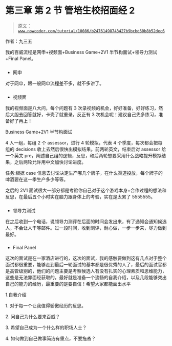 # 第三章 第 2 节 管培生校招面经 2

> 原文：[`www.nowcoder.com/tutorial/10086/b24761498743427b9bcbd60b8b52dec6`](https://www.nowcoder.com/tutorial/10086/b24761498743427b9bcbd60b8b52dec6)

作者：九三五  

我的百威流程是网申+视频面+Business Game+2V1 半节构面试+领导力测试+Final Panel。

### 

*   网申

对于网申，跟一般网申流程差不多，就不多讲了。

### 

*   视频面

我的视频面是八大问，每个问题有 3 次录视频的机会，好好准备，好好练习，然后大胆去回答就好，卡壳了就重录，反正有 3 次机会呢！建议自己先多练习，准备好了再上！

Business Game+2V1 半节构面试

4 人一组，每组 2 个 assessor，进行 4 轮模拟，代表 4 个季度，每次都会把每组的 decisions 收上去然后很快出模拟结果。前两轮英文，结束后对 assessor 给一个英文 pre，阐述自己组的逻辑，反思，和后两轮想要采用什么战略提升模拟结果，之后两轮允许用中文加快讨论进度。

任务:根据 case 信息去讨论决定生产哪几个牌子，在什么渠道投放，每个牌子的啤酒要在这一季生产多少等等。

之后的 2V1 面试很大一部分都是考验你自己对于这个游戏本身+合作过程的想法和反思，在最后五个小时实在脑力跟身体上的考验，实在是太累了 5555555。

### 

*   领导力测试

在之后收到一个电话，说领导力测评在后面的时间会发出来，有了通知会通知候选人，不会让人干等邮件。过一段时间，收到测评，耐心做，一步一步来，尽力做到最好。

### 

*   Final Panel

这次的面试是在一家酒店进行的，这次的面试，我的感触要做到这有几点对于整个面试都很重要，能够走到最后一轮面试的基本都是很优秀的人了，最后的面试官都是高管级别的，他们的问题主要是考察候选人有没有扎实的心理素质和思维能力，这些是无法靠面经获取的，最好就是准备一个流畅的自我介绍，以及几段能够突出自己的能力的经历，最重要的是要自信！希望大家都能面出水平

1.自我介绍

1\. 对于每一个让我值得骄傲经历的反思。

2\. 问自己为什么要来百威？

3\. 希望自己成为一个什么样的职场人士？

4\. 如何做到自己做事简洁有重点，不要拖沓？